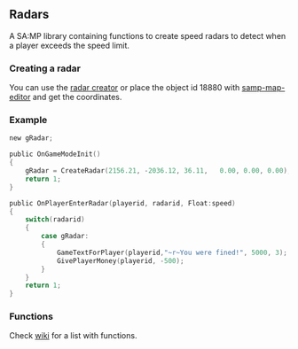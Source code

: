 ## Radars

A SA:MP library containing functions to create speed radars to detect when a player exceeds the speed limit.

### Creating a radar

You can use the [radar creator](https://github.com/Wuzi/radars/blob/master/radarcreator.pwn) or place the object id 18880 with [samp-map-editor](http://forum.sa-mp.com/showthread.php?t=282801) and get the coordinates.

### Example

```c
new gRadar;

public OnGameModeInit()
{
    gRadar = CreateRadar(2156.21, -2036.12, 36.11,   0.00, 0.00, 0.00);
    return 1;
}

public OnPlayerEnterRadar(playerid, radarid, Float:speed)
{
    switch(radarid)
    {
        case gRadar:
        {
            GameTextForPlayer(playerid,"~r~You were fined!", 5000, 3);
            GivePlayerMoney(playerid, -500);
        }
    }
    return 1;
}
```

### Functions

Check [wiki](https://github.com/Wuzi/radars/wiki/Documentation) for a list with functions.
